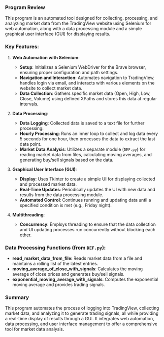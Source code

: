 ### Program Review

This program is an automated tool designed for collecting, processing, and analyzing market data from the TradingView website using Selenium for web automation, along with a data processing module and a simple graphical user interface (GUI) for displaying results.

### Key Features:

1. **Web Automation with Selenium**:
   - **Setup**: Initializes a Selenium WebDriver for the Brave browser, ensuring proper configuration and path settings.
   - **Navigation and Interaction**: Automates navigation to TradingView, handles login via email, and interacts with various elements on the website to collect market data.
   - **Data Collection**: Gathers specific market data (Open, High, Low, Close, Volume) using defined XPaths and stores this data at regular intervals.

2. **Data Processing**:
   - **Data Logging**: Collected data is saved to a text file for further processing.
   - **Hourly Processing**: Runs an inner loop to collect and log data every 5 seconds for one hour, then processes the data to extract the last data point.
   - **Market Data Analysis**: Utilizes a separate module (`DEF.py`) for reading market data from files, calculating moving averages, and generating buy/sell signals based on the data.

3. **Graphical User Interface (GUI)**:
   - **Display**: Uses Tkinter to create a simple UI for displaying collected and processed market data.
   - **Real-Time Updates**: Periodically updates the UI with new data and results from the data processing module.
   - **Automated Control**: Continues running and updating data until a specified condition is met (e.g., Friday night).

4. **Multithreading**:
   - **Concurrency**: Employs threading to ensure that the data collection and UI updating processes run concurrently without blocking each other.

### Data Processing Functions (from `DEF.py`):
- **read_market_data_from_file**: Reads market data from a file and maintains a rolling list of the latest entries.
- **moving_average_of_close_with_signals**: Calculates the moving average of close prices and generates buy/sell signals.
- **exponential_moving_average_with_signals**: Computes the exponential moving average and provides trading signals.

### Summary
This program automates the process of logging into TradingView, collecting market data, and analyzing it to generate trading signals, all while providing a real-time display of results through a GUI. It integrates web automation, data processing, and user interface management to offer a comprehensive tool for market data analysis.
